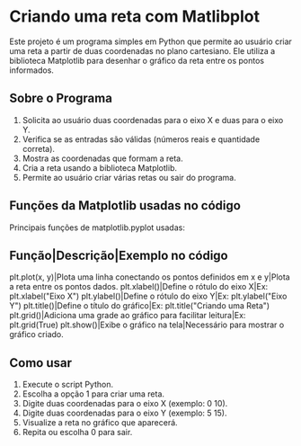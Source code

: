 # Criando uma reta com Matlibplot
Este projeto é um programa simples em Python que permite ao usuário criar uma reta a partir de duas coordenadas no plano cartesiano. Ele utiliza a biblioteca Matplotlib para desenhar o gráfico da reta entre os pontos informados.

## Sobre o Programa
1. Solicita ao usuário duas coordenadas para o eixo X e duas para o eixo Y.
2. Verifica se as entradas são válidas (números reais e quantidade correta).
3. Mostra as coordenadas que formam a reta.
4. Cria a reta usando a biblioteca Matplotlib.
5. Permite ao usuário criar várias retas ou sair do programa.

## Funções da Matplotlib usadas no código
Principais funções de matplotlib.pyplot usadas:

Função|Descrição|Exemplo no código
---
plt.plot(x, y)|Plota uma linha conectando os pontos definidos em x e y|Plota a reta entre os pontos dados.
plt.xlabel()|Define o rótulo do eixo X|Ex: plt.xlabel("Eixo X")
plt.ylabel()|Define o rótulo do eixo Y|Ex: plt.ylabel("Eixo Y")
plt.title()|Define o título do gráfico|Ex: plt.title("Criando uma Reta")
plt.grid()|Adiciona uma grade ao gráfico para facilitar leitura|Ex: plt.grid(True)
plt.show()|Exibe o gráfico na tela|Necessário para mostrar o gráfico criado.

## Como usar
1. Execute o script Python.
2. Escolha a opção 1 para criar uma reta.
3. Digite duas coordenadas para o eixo X (exemplo: 0 10).
4. Digite duas coordenadas para o eixo Y (exemplo: 5 15).
5. Visualize a reta no gráfico que aparecerá.
6. Repita ou escolha 0 para sair.


